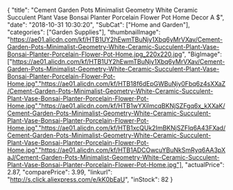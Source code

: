 {
	"title": "Cement Garden Pots Minimalist Geometry White Ceramic Succulent Plant Vase Bonsai Planter Porcelain Flower Pot Home Decor A $",
	"date": "2018-10-31 10:30:20",
	"SubCat": ["Home and Garden"],
	"categories": ["Garden Supplies"],
	"thumbnailImage": "https://ae01.alicdn.com/kf/HTB1UY2hEwmTBuNjy1Xbq6yMrVXav/Cement-Garden-Pots-Minimalist-Geometry-White-Ceramic-Succulent-Plant-Vase-Bonsai-Planter-Porcelain-Flower-Pot-Home.jpg_220x220.jpg",
	"BigImage": ["https://ae01.alicdn.com/kf/HTB1UY2hEwmTBuNjy1Xbq6yMrVXav/Cement-Garden-Pots-Minimalist-Geometry-White-Ceramic-Succulent-Plant-Vase-Bonsai-Planter-Porcelain-Flower-Pot-Home.jpg","https://ae01.alicdn.com/kf/HTB18f6dEpGWBuNjy0Fbq6z4sXXaZ/Cement-Garden-Pots-Minimalist-Geometry-White-Ceramic-Succulent-Plant-Vase-Bonsai-Planter-Porcelain-Flower-Pot-Home.jpg","https://ae01.alicdn.com/kf/HTB1wYXilmcqBKNjSZFgq6x_kXXaK/Cement-Garden-Pots-Minimalist-Geometry-White-Ceramic-Succulent-Plant-Vase-Bonsai-Planter-Porcelain-Flower-Pot-Home.jpg","https://ae01.alicdn.com/kf/HTB1xcQUk2ImBKNjSZFlq6A43FXad/Cement-Garden-Pots-Minimalist-Geometry-White-Ceramic-Succulent-Plant-Vase-Bonsai-Planter-Porcelain-Flower-Pot-Home.jpg","https://ae01.alicdn.com/kf/HTB1ADCOwcuYBuNkSmRyq6AA3pXaJ/Cement-Garden-Pots-Minimalist-Geometry-White-Ceramic-Succulent-Plant-Vase-Bonsai-Planter-Porcelain-Flower-Pot-Home.jpg"],
	"actualPrice": 2.87,
	"comparePrice": 3.99,
	"linkurl": "http://s.click.aliexpress.com/e/kK0bEaU",
	"inStock": 82
}
